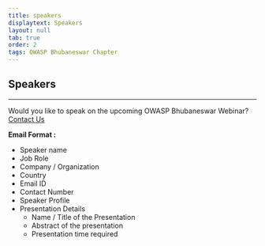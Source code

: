 ```yaml
---
title: speakers
displaytext: Speakers
layout: null
tab: true
order: 2
tags: OWASP Bhubaneswar Chapter 
---
```


## Speakers

<hr>

Would you like to speak on the upcoming OWASP Bhubaneswar Webinar? [Contact Us](mailto:amiya.behera@owasp.org)

**Email Format :**

- Speaker name
- Job Role
- Company / Organization
- Country
- Email ID
- Contact Number
- Speaker Profile
- Presentation Details
    - Name / Title of the Presentation
    - Abstract of the presentation
    - Presentation time required
 
